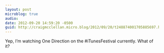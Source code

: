 ```yaml
---
layout: post
microblog: true
audio: 
date: 2012-09-20 14:59:20 -0500
guid: http://craigmcclellan.micro.blog/2012/09/20/t248874001705885697.html
---
```

Yep, I’m watching One Direction on the #iTunesFestival currently. What of it?
